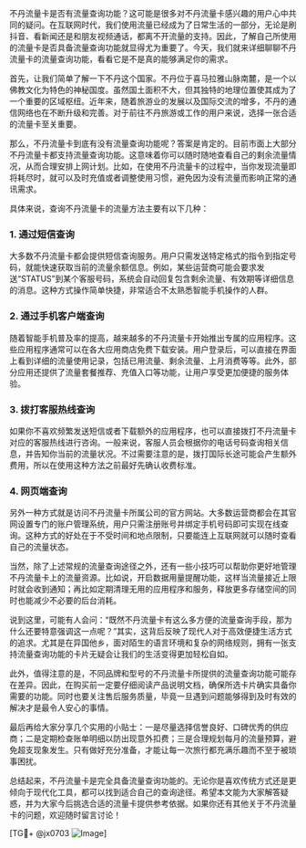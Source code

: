 不丹流量卡是否有流量查询功能？这可能是很多对不丹流量卡感兴趣的用户心中共同的疑问。在互联网时代，我们使用流量已经成为了日常生活的一部分，无论是刷抖音、看新闻还是和朋友视频通话，都离不开流量的支持。因此，了解自己所使用的流量卡是否具备流量查询功能就显得尤为重要了。今天，我们就来详细聊聊不丹流量卡的流量查询功能，看看它是不是真的能够满足你的需求。

首先，让我们简单了解一下不丹这个国家。不丹位于喜马拉雅山脉南麓，是一个以佛教文化为特色的神秘国度。虽然国土面积不大，但其独特的地理位置使其成为了一个重要的区域枢纽。近年来，随着旅游业的发展以及国际交流的增多，不丹的通信网络也在不断升级和完善。对于前往不丹旅游或工作的用户来说，选择一张合适的流量卡至关重要。

那么，不丹流量卡到底有没有流量查询功能呢？答案是肯定的。目前市面上大部分不丹流量卡都支持流量查询功能。这意味着你可以随时随地查看自己的剩余流量情况，从而合理安排上网计划。比如，在使用不丹流量卡的过程中，当你发现流量即将耗尽时，就可以及时充值或者调整使用习惯，避免因为没有流量而影响正常的通讯需求。

具体来说，查询不丹流量卡的流量方法主要有以下几种：

### 1. **通过短信查询**
   大多数不丹流量卡都会提供短信查询服务。用户只需发送特定格式的指令到指定号码，就能快速获取当前的流量余额信息。例如，某些运营商可能会要求发送“STATUS”到某个客服号码，系统会自动回复包含剩余流量、有效期等详细信息的消息。这种方式操作简单快捷，非常适合不太熟悉智能手机操作的人群。

### 2. **通过手机客户端查询**
   随着智能手机普及率的提高，越来越多的不丹流量卡开始推出专属的应用程序。这些应用程序通常可以在各大应用商店免费下载安装。用户登录后，可以直接在界面上看到详细的流量使用记录，包括已用流量、剩余流量、上月消费等等。此外，部分应用还提供了流量套餐推荐、充值入口等功能，让用户享受更加便捷的服务体验。

### 3. **拨打客服热线查询**
   如果你不喜欢频繁发送短信或者下载额外的应用程序，也可以直接拨打不丹流量卡对应的客服热线进行咨询。一般来说，客服人员会根据你的电话号码查询相关信息，并告知你当前的流量状况。不过需要注意的是，拨打国际长途可能会产生额外费用，所以在使用这种方法之前最好先确认收费标准。

### 4. **网页端查询**
   另外一种方式就是访问不丹流量卡所属公司的官方网站。大多数运营商都会在其官网设置专门的账户管理系统，用户只需注册账号并绑定手机号码即可实现在线查询。这种方式的好处在于不受时间和地点限制，只要能连上互联网就可以随时查看自己的流量状态。

当然，除了上述常规的流量查询途径之外，还有一些小技巧可以帮助你更好地管理不丹流量卡上的流量资源。比如说，开启数据用量提醒功能，这样当流量接近上限时就会收到通知；再比如定期清理无用的应用程序和服务，释放更多存储空间的同时也能减少不必要的后台消耗。

说到这里，可能有人会问：“既然不丹流量卡有这么多方便的流量查询手段，那为什么还要特意强调这一点呢？”其实，这背后反映了现代人对于高效便捷生活方式的追求。尤其是在异国他乡，面对陌生的语言环境和复杂的网络规则，拥有一张支持流量查询功能的卡片无疑会让我们的生活变得更加轻松自如。

此外，值得注意的是，不同品牌和型号的不丹流量卡所提供的流量查询功能可能存在差异。因此，在购买前一定要仔细阅读产品说明文档，确保所选卡片确实具备你需要的功能。同时也要关注售后服务质量，毕竟一旦遇到问题能够得到及时有效的解决才是最令人安心的事情。

最后再给大家分享几个实用的小贴士：一是尽量选择信誉良好、口碑优秀的供应商；二是定期检查账单明细以防出现意外扣费；三是合理规划每月的流量预算，避免超支现象发生。只有做好充分准备，才能让每一次旅行都充满乐趣而不至于被琐事困扰。

总结起来，不丹流量卡是完全具备流量查询功能的。无论你是喜欢传统方式还是更倾向于现代化工具，都可以找到适合自己的查询途径。希望本文能为大家解答疑惑，并为大家今后挑选合适的流量卡提供参考依据。如果你还有其他关于不丹流量卡的问题，欢迎随时留言讨论！

[TG💪+ @jx0703 ![Image](https://github.com/user-attachments/assets/dbca1d08-cadb-493c-b0ec-ad6f7a83f270)]